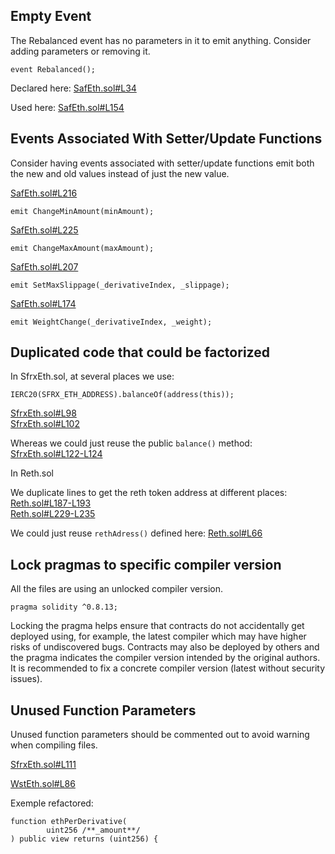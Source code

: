 ## Empty Event

The Rebalanced event has no parameters in it to emit anything. Consider adding parameters or removing it.

```
event Rebalanced();
```

Declared here: [SafEth.sol#L34](https://github.com/code-423n4/2023-03-asymmetry/blob/main/contracts/SafEth/SafEth.sol#L34)


Used here: [SafEth.sol#L154](https://github.com/code-423n4/2023-03-asymmetry/blob/main/contracts/SafEth/SafEth.sol#L154)

## Events Associated With Setter/Update Functions

Consider having events associated with setter/update functions emit both the new and old values instead of just the new value.

[SafEth.sol#L216](https://github.com/code-423n4/2023-03-asymmetry/blob/main/contracts/SafEth/SafEth.sol#L216)
```
emit ChangeMinAmount(minAmount);
```    

[SafEth.sol#L225](https://github.com/code-423n4/2023-03-asymmetry/blob/main/contracts/SafEth/SafEth.sol#L225)
```
emit ChangeMaxAmount(maxAmount);
```  

[SafEth.sol#L207](https://github.com/code-423n4/2023-03-asymmetry/blob/main/contracts/SafEth/SafEth.sol#L207)
```
emit SetMaxSlippage(_derivativeIndex, _slippage);
```  

[SafEth.sol#L174](https://github.com/code-423n4/2023-03-asymmetry/blob/main/contracts/SafEth/SafEth.sol#L174)
```
emit WeightChange(_derivativeIndex, _weight);
```  
  

## Duplicated code that could be factorized

In SfrxEth.sol, at several places we use:

```
IERC20(SFRX_ETH_ADDRESS).balanceOf(address(this));
```
[SfrxEth.sol#L98](https://github.com/code-423n4/2023-03-asymmetry/blob/main/contracts/SafEth/derivatives/SfrxEth.sol#L98)  
[SfrxEth.sol#L102](https://github.com/code-423n4/2023-03-asymmetry/blob/main/contracts/SafEth/derivatives/SfrxEth.sol#L102)

Whereas we could just reuse the public `balance()` method:  
[SfrxEth.sol#L122-L124](https://github.com/code-423n4/2023-03-asymmetry/blob/main/contracts/SafEth/derivatives/SfrxEth.sol#L122-L124)  
  
  
In Reth.sol

We duplicate lines to get the reth token address at different places:  
[Reth.sol#L187-L193](https://github.com/code-423n4/2023-03-asymmetry/blob/main/contracts/SafEth/derivatives/Reth.sol#L187-L193)  
[Reth.sol#L229-L235](https://github.com/code-423n4/2023-03-asymmetry/blob/main/contracts/SafEth/derivatives/Reth.sol#L229-L235)

We could just reuse `rethAdress()` defined here: [Reth.sol#L66](https://github.com/code-423n4/2023-03-asymmetry/blob/main/contracts/SafEth/derivatives/Reth.sol#L66)

## Lock pragmas to specific compiler version

All the files are using an unlocked compiler version.
```
pragma solidity ^0.8.13;
```

Locking the pragma helps ensure that contracts do not accidentally get deployed using, for example, the latest compiler which may have higher risks of undiscovered bugs. Contracts may also be deployed by others and the pragma indicates the compiler version intended by the original authors.
It is recommended to fix a concrete compiler version (latest without security issues). 

## Unused Function Parameters

Unused function parameters should be commented out to avoid warning when compiling files.

[SfrxEth.sol#L111](https://github.com/code-423n4/2023-03-asymmetry/blob/main/contracts/SafEth/derivatives/SfrxEth.sol#L111)

[WstEth.sol#L86](https://github.com/code-423n4/2023-03-asymmetry/blob/main/contracts/SafEth/derivatives/WstEth.sol#L86)

Exemple refactored:

```
function ethPerDerivative(
        uint256 /**_amount**/
) public view returns (uint256) {
```




